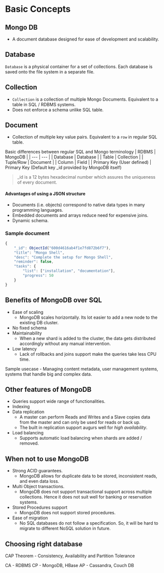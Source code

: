 # Basic Concepts

## Mongo DB

- A document database designed for ease of development and scalability. 
  
## Database

`Database` is a physical container for a set of collections. Each database is saved onto the file system in a separate file. 

## Collection

- `Collection` is a collection of multiple Mongo Documents. Equivalent to a table in SQL / RDBMS systems. 
- Does not enforce a schema unlike SQL table. 

## Document

- Collection of multiple key value pairs. Equivalent to a `row` in regular SQL table. 

Basic differences between regular SQL and Mongo terminology 
| RDBMS | MongoDB |
| ---   | ---   | 
| Database | Database | 
| Table | Collection | 
| Tuple/Row | Document | 
| Column | Field | 
| Primary Key (User defined) | Primary Key (Default key _id provided by MongoDB itself)

> _id is a 12 bytes hexadecimal number which assures the uniqueness of every document.

#### Advantages of using a JSON structure

- Documents (i.e. objects) correspond to native data types in many programming languages.
- Embedded documents and arrays reduce need for expensive joins.
- Dynamic schema.

### Sample document

```javascript
{
	"_id": ObjectId("600d4616ab4f1e7fd872b6f7"),
	"title": "Mongo Shell",
	"desc": "Complete the setup for Mongo Shell",
	"reminder": false,
	"tasks": {
		"list": ["installation", "documentation"],
		"progress": 50
	}
}

```

## Benefits of MongoDB over SQL

- Ease of scaling
  - MongoDB scales horizontally. Its lot easier to add a new node to the existing DB cluster. 
- No fixed schema
- Maintainability 
  - When a new shard is added to the cluster, the data gets distributed accordingly without any manual intervention.
- Low latency
  - Lack of rollbacks and joins support make the queries take less CPU time.

Sample usecase - Managing content metadata, user management systems, systems that handle big and complex data.  

## Other features of MongoDB

- Queries support wide range of functionalities. 
- Indexing 
- Data replication
  - A master can perform Reads and Writes and a Slave copies data from the master and can only be used for reads or back up. 
  - The built in replication support augurs well for *high availability*. 
- Load balancing
  - Supports automatic load balancing when shards are added / removed. 
  
## When not to use MongoDB

- Strong ACID guarantees.
  - MongoDB allows for duplicate data to be stored, inconsistent reads, and even data loss.
- Multi Object transactions. 
  - MongoDB does not support transactional support across multiple collections. Hence it does not suit well for banking or reservation systems. 
- Stored Procedures support
  - MongoDB does not support stored procedures. 
- Ease of migration
  - No SQL databases do not follow a specification. So, it will be hard to migrate to different NoSQL solution in future.

## Choosing right database

CAP Theorem - Consistency, Availability and Partition Tolerance

CA - RDBMS
CP - MongoDB, HBase
AP - Cassandra, Couch DB